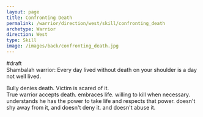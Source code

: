 ```yaml
---
layout: page
title: Confronting Death
permalink: /warrior/direction/west/skill/confronting_death
archetype: Warrior
direction: West
type: Skill
image: /images/back/confronting_death.jpg
---
```

#draft   
Shambalah warrior: Every day lived without death on your shoulder is a day not well lived.   
  
Bully denies death. Victim is scared of it.   
True warrior accepts death. embraces life. willing to kill when necessary. understands he has the power to take life and respects that power. doesn't shy away from it, and doesn't deny it. and doesn't abuse it. 
